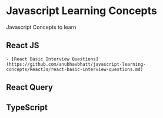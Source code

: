 # Javascript Learning Concepts

Javascript Concepts to learn

## React JS

    - [React Basic Interview Questions](https://github.com/anubhavbhatt/javascript-learning-concepts/ReactJs/react-basic-interview-questions.md)

## React Query

## TypeScript
